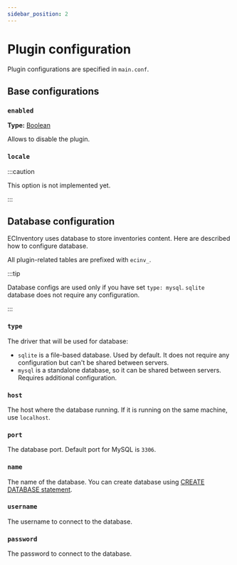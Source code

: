```yaml
---
sidebar_position: 2
---
```


# Plugin configuration

Plugin configurations are specified in `main.conf`.

## Base configurations

### `enabled`

**Type:** [Boolean]

Allows to disable the plugin.

### `locale`

:::caution

This option is not implemented yet.

:::

## Database configuration

ECInventory uses database to store inventories content.
Here are described how to configure database.

All plugin-related tables are prefixed with `ecinv_`.

:::tip

Database configs are used only if you have set `type: mysql`.
`sqlite` database does not require any configuration.

:::

### `type`

The driver that will be used for database:

- `sqlite` is a file-based database.
  Used by default.
  It does not require any configuration but can't be shared between servers.
- `mysql` is a standalone database, so it can be shared between servers.
  Requires additional configuration.

### `host`

The host where the database running.
If it is running on the same machine, use `localhost`.

### `port`

The database port.
Default port for MySQL is `3306`.

### `name`

The name of the database.
You can create database using [CREATE DATABASE statement][create-db].

### `username`

The username to connect to the database.

### `password`

The password to connect to the database.

[boolean]: basics.md#boolean
[create-db]: https://dev.mysql.com/doc/refman/5.7/en/create-database.html
